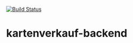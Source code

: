 [![Build Status](http://3.121.233.101:8080/buildStatus/icon?job=EasyTicket)](http://3.121.233.101:8080/job/EasyTicket/)

# kartenverkauf-backend

